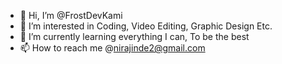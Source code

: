 - 👋 Hi, I’m @FrostDevKami
- 👀 I’m interested in Coding, Video Editing, Graphic Design Etc.
- 🌱 I’m currently learning everything I can, To be the best
- 📫 How to reach me @nirajinde2@gmail.com
